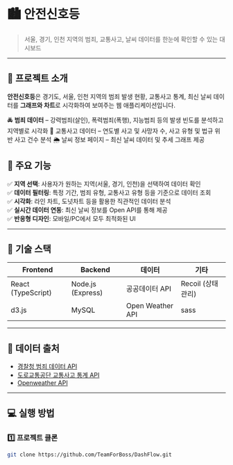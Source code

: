 # 🏙️ 안전신호등

> 서울, 경기, 인천 지역의 범죄, 교통사고, 날씨 데이터를 한눈에 확인할 수 있는 대시보드

---

## 📝 프로젝트 소개
**안전신호등**은 경기도, 서울, 인천 지역의 범죄 발생 현황, 교통사고 통계, 최신 날씨 데이터를 **그래프와 차트**로 시각화하여 보여주는 웹 애플리케이션입니다.

🚔 **범죄 데이터** – 강력범죄(살인), 폭력범죄(폭행), 지능범죄 등의 발생 빈도를 분석하고 지역별로 시각화
🚗 교통사고 데이터 – 연도별 사고 및 사망자 수, 사고 유형 및 법규 위반 사고 건수 분석
🌦️ 날씨 정보 페이지 – 최신 날씨 데이터 및 추세 그래프 제공

## 🎯 주요 기능
✅ **지역 선택**: 사용자가 원하는 지역(서울, 경기, 인천)을 선택하여 데이터 확인  
✅ **데이터 필터링**: 특정 기간, 범죄 유형, 교통사고 유형 등을 기준으로 데이터 조회  
✅ **시각화**: 라인 차트, 도넛차트 등을 활용한 직관적인 데이터 분석  
✅ **실시간 데이터 연동**: 최신 날씨 정보를 Open API를 통해 제공  
✅ **반응형 디자인**: 모바일/PC에서 모두 최적화된 UI  

---

## 🚀 기술 스택
| Frontend | Backend | 데이터 | 기타 |
|----------|---------|----------|------|
| React (TypeScript) | Node.js (Express) | 공공데이터 API | Recoil (상태 관리) |
| d3.js | MySQL | Open Weather API | sass |

---

## 🔗 데이터 출처
- [경찰청 범죄 데이터 API]()
- [도로교통공단 교통사고 통계 API](https://opendata.koroad.or.kr/api/selectSttDataSet.do;jsessionid=E1EA66F198B3980A9BD3C739F8D3CABC)
- [Openweather API]()

---

## 💻 실행 방법
### 1️⃣ **프로젝트 클론**
````bash
git clone https://github.com/TeamForBoss/DashFlow.git
````
